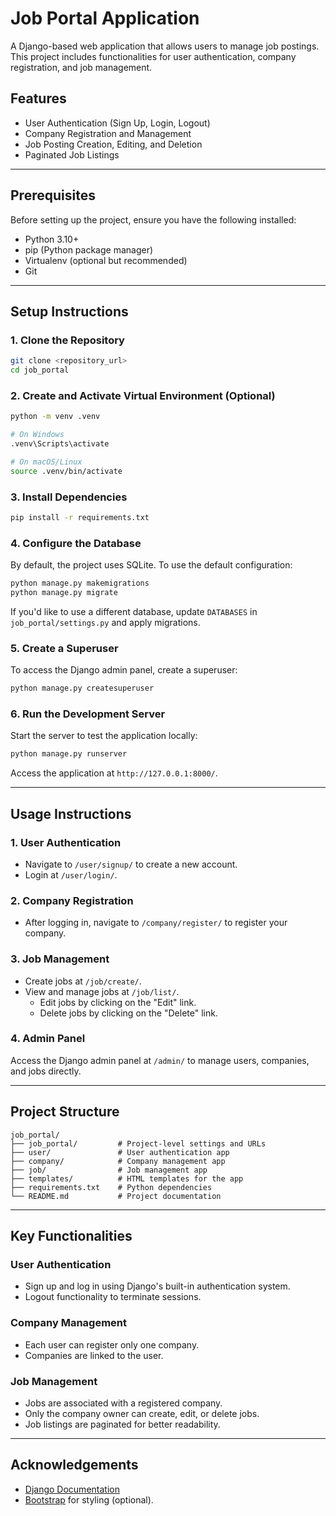 # Job Portal Application

A Django-based web application that allows users to manage job postings. This project includes functionalities for user authentication, company registration, and job management.

## Features
- User Authentication (Sign Up, Login, Logout)
- Company Registration and Management
- Job Posting Creation, Editing, and Deletion
- Paginated Job Listings

---

## Prerequisites

Before setting up the project, ensure you have the following installed:

- Python 3.10+
- pip (Python package manager)
- Virtualenv (optional but recommended)
- Git

---

## Setup Instructions

### 1. Clone the Repository

```bash
git clone <repository_url>
cd job_portal
```

### 2. Create and Activate Virtual Environment (Optional)

```bash
python -m venv .venv

# On Windows
.venv\Scripts\activate

# On macOS/Linux
source .venv/bin/activate
```

### 3. Install Dependencies

```bash
pip install -r requirements.txt
```

### 4. Configure the Database

By default, the project uses SQLite. To use the default configuration:

```bash
python manage.py makemigrations
python manage.py migrate
```

If you'd like to use a different database, update `DATABASES` in `job_portal/settings.py` and apply migrations.

### 5. Create a Superuser

To access the Django admin panel, create a superuser:

```bash
python manage.py createsuperuser
```

### 6. Run the Development Server

Start the server to test the application locally:

```bash
python manage.py runserver
```

Access the application at `http://127.0.0.1:8000/`.

---

## Usage Instructions

### 1. User Authentication
- Navigate to `/user/signup/` to create a new account.
- Login at `/user/login/`.

### 2. Company Registration
- After logging in, navigate to `/company/register/` to register your company.

### 3. Job Management
- Create jobs at `/job/create/`.
- View and manage jobs at `/job/list/`.
  - Edit jobs by clicking on the "Edit" link.
  - Delete jobs by clicking on the "Delete" link.

### 4. Admin Panel
Access the Django admin panel at `/admin/` to manage users, companies, and jobs directly.

---

## Project Structure

```plaintext
job_portal/
├── job_portal/         # Project-level settings and URLs
├── user/               # User authentication app
├── company/            # Company management app
├── job/                # Job management app
├── templates/          # HTML templates for the app 
├── requirements.txt    # Python dependencies
└── README.md           # Project documentation
```

---

## Key Functionalities

### User Authentication
- Sign up and log in using Django's built-in authentication system.
- Logout functionality to terminate sessions.

### Company Management
- Each user can register only one company.
- Companies are linked to the user.

### Job Management
- Jobs are associated with a registered company.
- Only the company owner can create, edit, or delete jobs.
- Job listings are paginated for better readability.

---

## Acknowledgements

- [Django Documentation](https://docs.djangoproject.com/)
- [Bootstrap](https://getbootstrap.com/) for styling (optional).
